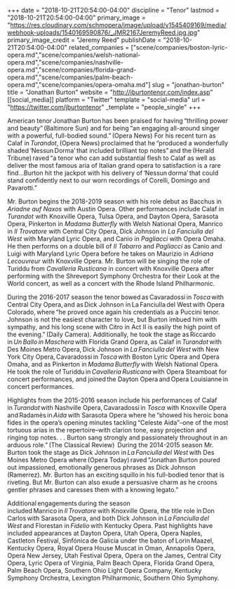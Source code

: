 +++
date = "2018-10-21T20:54:00-04:00"
discipline = "Tenor"
lastmod = "2018-10-21T20:54:00-04:00"
primary_image = "https://res.cloudinary.com/schmopera/image/upload/v1545409169/media/webhook-uploads/1540169590876/_JMR2167JeremyReed.jpg.jpg"
primary_image_credit = "Jeremy Reed"
publishDate = "2018-10-21T20:54:00-04:00"
related_companies = ["scene/companies/boston-lyric-opera.md","scene/companies/welsh-national-opera.md","scene/companies/nashville-opera.md","scene/companies/florida-grand-opera.md","scene/companies/palm-beach-opera.md","scene/companies/opera-omaha.md"]
slug = "jonathan-burton"
title = "Jonathan Burton"
website = "http://jburtontenor.com/index.asp"
[[social_media]]
platform = "Twitter"
template = "social-media"
url = "https://twitter.com/jburtontenor"
_template = "people_single"
+++

American tenor Jonathan Burton has been praised for having “thrilling power and beauty” (Baltimore Sun) and for being “an engaging all-around singer with a powerful, full-bodied sound.” (Opera News) For his recent turn as Calaf in *Turandot*, (Opera News) proclaimed that he “produced a wonderfully shaded ‘Nessun Dorma’ that included brilliant top notes” and the (Herald Tribune) raved “a tenor who can add substantial flesh to Calaf as well as deliver the most famous aria of Italian grand opera to satisfaction is a rare find...Burton hit the jackpot with his delivery of ‘Nessun dorma’ that could stand confidently next to our worn recordings of Corelli, Domingo and Pavarotti.”  

Mr. Burton begins the 2018-2019 season with his role debut as Bacchus in *Ariadne auf Naxos* with Austin Opera. Other performances include Calaf in *Turandot* with Knoxville Opera, Tulsa Opera, and Dayton Opera, Sarasota Opera, Pinkerton in *Madama Butterfly* with Welsh National Opera, Manrico in *Il Trovatore* with Central City Opera, Dick Johnson in *La Fanciulla del West* with Maryland Lyric Opera, and Canio in *Pagliacci* with Opera Omaha. He then performs on a double bill of *Il Tabarro* and *Pagliacci* as Canio and Luigi with Maryland Lyric Opera before he takes on Maurizio in *Adriana Lecouvreur* with Knoxville Opera. Mr. Burton will be singing the role of Turiddu from *Cavalleria Rusticana* in concert with Knoxville Opera after performing with the Shreveport Symphony Orchestra for their Look at the World concert, as well as a concert with the Rhode Island Philharmonic. 

During the 2016-2017 season the tenor bowed as Cavaradossi in *Tosca* with Central City Opera, and as Dick Johnson in La Fanciulla del West with Opera Colorado, where “he proved once again his credentials as a Puccini tenor.  Johnson is not the easiest character to love, but Burton imbued him with sympathy, and his long scene with Citro in Act II is easily the high point of the evening.” (Daily Camera). Additionally, he took the stage as Riccardo in *Un Ballo in Maschera* with Florida Grand Opera, as Calaf in *Turandot* with Des Moines Metro Opera, Dick Johnson in *La Fanciulla del West* with New York City Opera, Cavaradossi in *Tosca* with Boston Lyric Opera and Opera Omaha, and as Pinkerton in *Madama Butterfly* with Welsh National Opera. He took the role of Turiddu in *Cavalleria Rusticana* with Opera Steamboat for concert performances, and joined the Dayton Opera and Opera Louisianne in concert performances. 

Highlights from the 2015-2016 season include his performances of Calaf in *Turandot* with Nashville Opera, Cavaradossi in *Tosca* with Knoxville Opera and Radamès in *Aida* with Sarasota Opera where he “showed his heroic bona fides in the opera’s opening minutes tackling “Celeste Aida”–one of the most tortuous arias in the repertoire–with clarion tone, easy projection and ringing top notes. . . Burton sang strongly and passionately throughout in an arduous role.” (The Classical Review)  During the 2014-2015 season Mr. Burton took the stage as Dick Johnson in *La Fanciulla del West* with Des Moines Metro Opera where (Opera Today) raved “Jonathan Burton poured out impassioned, emotionally generous phrases as Dick Johnson (Ramerrez). Mr. Burton has an exciting squillo in his full-bodied tenor that is riveting. But Mr. Burton can also exude a persuasive charm as he croons gentler phrases and caresses them with a knowing legato.”  

Additional engagements during the season included Manrico in *Il Trovatore* with Knoxville Opera, the title role in Don Carlos with Sarasota Opera, and both Dick Johnson in *La Fanciulla del West* and Florestan in *Fidelio* with Kentucky Opera. Past highlights have included appearances at Dayton Opera, Utah Opera, Opera Naples, Castleton Festival, Sinfónica de Galicia under the baton of Lorin Maazel, Kentucky Opera, Royal Opera House Muscat in Oman, Annapolis Opera, Opera New Jersey, Utah Festival Opera, Opera on the James, Central City Opera, Lyric Opera of Virginia, Palm Beach Opera, Florida Grand Opera, Palm Beach Opera, Southern Ohio Light Opera Company, Kentucky Symphony Orchestra, Lexington Philharmonic, Southern Ohio Symphony.
